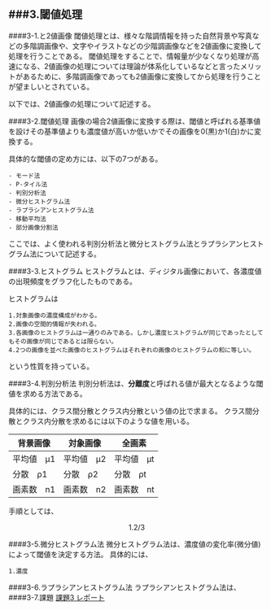 ###3.閾値処理
--------------------------------------------
####3-1.と2値画像
閾値処理とは、様々な階調情報を持った自然背景や写真などの多階調画像や、文字やイラストなどの少階調画像などを2値画像に変換して処理を行うことである。
閾値処理をすることで、情報量が少なくなり処理が高速になる、2値画像の処理については理論が体系化しているなどと言ったメリットがあるために、多階調画像であっても2値画像に変換してから処理を行うことが望ましいとされている。

以下では、2値画像の処理について記述する。

####3-2.閾値処理
画像の場合2値画像に変換する際は、閾値と呼ばれる基準値を設けその基準値よりも濃度値が高いか低いかでその画像を0(黒)か1(白)かに変換する。

具体的な閾値の定め方には、以下の7つがある。

	- モード法
	- P-タイル法
	- 判別分析法
	- 微分ヒストグラム法
	- ラプラシアンヒストグラム法
	- 移動平均法
	- 部分画像分割法

ここでは、よく使われる判別分析法と微分ヒストグラム法とラプラシアンヒストグラム法について記述する。

####3-3.ヒストグラム
ヒストグラムとは、ディジタル画像において、各濃度値の出現頻度をグラフ化したものである。

<!-- <img src="" alt="ヒストグラム 画像"> -->

ヒストグラムは

	1.対象画像の濃度構成がわかる。
	2.画像の空間的情報が失われる。
	3.各画像のヒストグラムは一通りのみである。しかし濃度ヒストグラムが同じであったとしてもその画像が同じであるとは限らない。
	4.2つの画像を並べた画像のヒストグラムはそれぞれの画像のヒストグラムの和に等しい。

という性質を持っている。

####3-4.判別分析法
判別分析法は、**分離度**と呼ばれる値が最大となるような閾値を求める方法である。

具体的には、クラス間分散とクラス内分散という値の比で求まる。
クラス間分散とクラス内分散を求めるには以下のような値を用いる。

|  背景画像  |  対象画像  |   全画素   |
|------------|------------|------------|
| 平均値　μ1 | 平均値　μ2 | 平均値　μt |
| 分散　ρ1   | 分散　ρ2   | 分散　ρt   |
| 画素数　n1 | 画素数　n2 | 画素数　nt |

手順としては、

```math
	1.2/3
```


####3-5.微分ヒストグラム法
微分ヒストグラム法は、濃度値の変化率(微分値)によって閾値を決定する方法。
具体的には、  

	1.濃度

####3-6.ラプラシアンヒストグラム法
ラプラシアンヒストグラム法は、
####3-7.課題
[課題3 レポート](/)